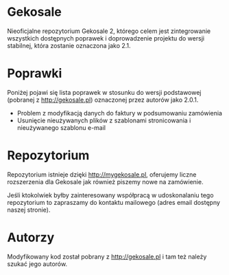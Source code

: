 Gekosale
========

Nieoficjalne repozytorium Gekosale 2, którego celem jest zintegrowanie wszystkich dostępnych poprawek i doprowadzenie projektu do wersji stabilnej, która zostanie oznaczona jako 2.1.

# Poprawki
Poniżej pojawi się lista poprawek w stosunku do wersji podstawowej (pobranej z http://gekosale.pl) oznaczonej przez autorów jako 2.0.1.

* Problem z modyfikacją danych do faktury w podsumowaniu zamówienia
* Usunięcie nieużywanych plików z szablonami stronicowania i nieużywanego szablonu e-mail

# Repozytorium
Repozytorium istnieje dzięki http://mygekosale.pl, oferujemy liczne rozszerzenia dla Gekosale jak również piszemy nowe na zamówienie.

Jeśli ktokolwiek byłby zainteresowany współpracą w udoskonalaniu tego repozytorium to zapraszamy do kontaktu mailowego (adres email dostępny naszej stronie).

# Autorzy
Modyfikowany kod został pobrany z http://gekosale.pl i tam też należy szukać jego autorów.
